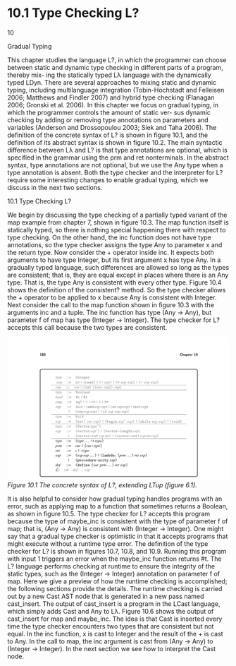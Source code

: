 # 10.1 Type Checking L?

10

Gradual Typing

This chapter studies the language L?, in which the programmer can choose between static and dynamic type checking in different parts of a program, thereby mix- ing the statically typed Lλ language with the dynamically typed LDyn. There are several approaches to mixing static and dynamic typing, including multilanguage integration (Tobin-Hochstadt and Felleisen 2006; Matthews and Findler 2007) and hybrid type checking (Flanagan 2006; Gronski et al. 2006). In this chapter we focus on gradual typing, in which the programmer controls the amount of static ver- sus dynamic checking by adding or removing type annotations on parameters and variables (Anderson and Drossopoulou 2003; Siek and Taha 2006). The definition of the concrete syntax of L? is shown in figure 10.1, and the definition of its abstract syntax is shown in figure 10.2. The main syntactic difference between Lλ and L? is that type annotations are optional, which is specified in the grammar using the prm and ret nonterminals. In the abstract syntax, type annotations are not optional, but we use the Any type when a type annotation is absent. Both the type checker and the interpreter for L? require some interesting changes to enable gradual typing, which we discuss in the next two sections.

10.1 Type Checking L?

We begin by discussing the type checking of a partially typed variant of the map example from chapter 7, shown in figure 10.3. The map function itself is statically typed, so there is nothing special happening there with respect to type checking. On the other hand, the inc function does not have type annotations, so the type checker assigns the type Any to parameter x and the return type. Now consider the + operator inside inc. It expects both arguments to have type Integer, but its first argument x has type Any. In a gradually typed language, such differences are allowed so long as the types are consistent; that is, they are equal except in places where there is an Any type. That is, the type Any is consistent with every other type. Figure 10.4 shows the definition of the consistent? method. So the type checker allows the + operator to be applied to x because Any is consistent with Integer. Next consider the call to the map function shown in figure 10.3 with the arguments inc and a tuple. The inc function has type (Any -> Any), but parameter f of map has type (Integer -> Integer). The type checker for L? accepts this call because the two types are consistent.

![Figure 10.1 The concrete...](images/page_194_vector_328.png)
*Figure 10.1 The concrete syntax of L?, extending LTup (figure 6.1).*

It is also helpful to consider how gradual typing handles programs with an error, such as applying map to a function that sometimes returns a Boolean, as shown in figure 10.5. The type checker for L? accepts this program because the type of maybe_inc is consistent with the type of parameter f of map; that is, (Any -> Any) is consistent with (Integer -> Integer). One might say that a gradual type checker is optimistic in that it accepts programs that might execute without a runtime type error. The definition of the type checker for L? is shown in figures 10.7, 10.8, and 10.9. Running this program with input 1 triggers an error when the maybe_inc function returns #t. The L? language performs checking at runtime to ensure the integrity of the static types, such as the (Integer -> Integer) annotation on parameter f of map. Here we give a preview of how the runtime checking is accomplished; the following sections provide the details. The runtime checking is carried out by a new Cast AST node that is generated in a new pass named cast_insert. The output of cast_insert is a program in the LCast language, which simply adds Cast and Any to Lλ. Figure 10.6 shows the output of cast_insert for map and maybe_inc. The idea is that Cast is inserted every time the type checker encounters two types that are consistent but not equal. In the inc function, x is cast to Integer and the result of the + is cast to Any. In the call to map, the inc argument is cast from (Any -> Any) to (Integer -> Integer). In the next section we see how to interpret the Cast node.


